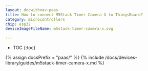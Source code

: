 ```yaml
---
layout: docwithnav-paas
title: How to connect M5Stack Timer Camera X to ThingsBoard?
category: microcontrollers
chip: esp32
deviceImageFileName: m5stack-timer-camera-x.svg

---
```


* TOC
{:toc}

{% assign docsPrefix = "paas/" %}
{% include /docs/devices-library/guides/m5stack-timer-camera-x.md %}
